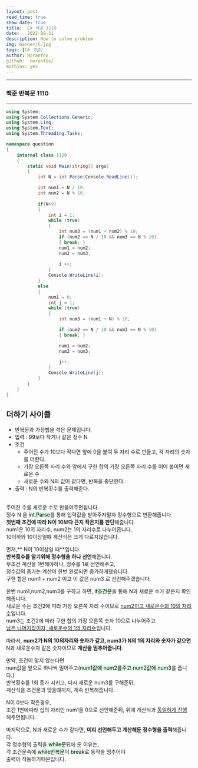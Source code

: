 ```yaml
---
layout: post
read_time: true
show_date: true
title:  C# 백준 1110
date:   2022-08-31
description: How to solve problem
img: banner/C.jpg
tags: [C# 백준]
author: Noranfox
github:  noranfox/
mathjax: yes
---
```


---
### 백준 반복문 1110
---

```c#
using System;
using System.Collections.Generic;
using System.Linq;
using System.Text;
using System.Threading.Tasks;

namespace question
{
    internal class 1110
    {
        static void Main(string[] args)
        {
            int N = int.Parse(Console.ReadLine());

            int num1 = N / 10;
            int num2 = N % 10;
          
            if(N>9)
            {
                int i = 1;
                while (true)
                {
                    int num3 = (num1 + num2) % 10;
                    if (num2 == N / 10 && num3 == N % 10)
                    { break; }
                    num1 = num2;
                    num2 = num3;
                    
                    i ++;
                }
                Console.WriteLine(i);
            }
            else
            {
                num1 = 0;
                int j = 1;
                while (true)
                {
                    int num3 = (num1 + N) % 10;

                    if (num2 == N / 10 && num3 == N % 10)
                    { break; }

                    num1 = num2;
                    num2 = num3;

                    j++;
                }
                Console.WriteLine(j);
            }
        }
    }
}
```

## 더하기 사이클
  - 반복문과 가정법을 섞은 문제입니다.
  - 입력 : 99보다 작거나 같은 정수 N
  - 조건 
      - 주어진 수가 10보다 작다면 앞에 0을 붙여 두 자리 수로 만들고, 각 자리의 숫자를 더한다.
      - 가장 오른쪽 자리 수와 앞에서 구한 합의 가장 오른쪽 자리 수를 이어 붙이면 새로운 수<BR>
      - 새로운 수와 N의 값이 같다면, 반복을 중단한다.<br>
  - 출력 : N의 반복횟수를 출력해준다.<br><br>

주어진 수를 새로운 수로 만들어주면됩니다.<br>
정수 N 을 <mark style='background-color: #dcffe4'>int.Parse</mark>를 통해 입력값을 받아주자말자 정수형으로 변환해줍니다<br>
**첫번째 조건에 따라 N이 10보다 큰지 작은지를 판단**해줍니다.<br>
num1은 10의 자리수, num2는 1의 자리수로 나누어줍니다.<br>
10이하와 10이상일떄 계산식은 크게 다르지않습니다.<br>

먼저,** N이 10이상일 때**입니다.<br>
**반복횟수를 알기위해 정수형을 하나 선언**해줍니다.<br>
무조건 계산을 1번해야하니, 정수를 1로 선언해주고,<br> 정수값의 증가는 계산이 한번 완료되면 증가하게했습니다.<br>
구한 합은 num1 + num2 이고 이 값은 num3 로 선언해주겠습니다.<br>

한번 num1,num2,num3를 구하고 하면, <mark style='background-color: #dcffe4'>if조건문</mark>을 통해 N과 새로운 수가 같은지 확인해줍니다.<br>
새로운 수는 조건2에 따라 가장 오른쪽 자리 수이므로 <u>num2이고 새로운수의 10의 자리수</u>입니다. <br>
num3는 조건2에 따라 구한 합의 가장 오른쪽 숫자 10으로 나누어주고 <br><u>남은 나머지값이자, 새로운수의 1의 자리수</u>입니다.<br>

따라서, **num2가 N의 10의자리와 숫자가 같고, num3가 N의 1의 자리와 숫자가 같으면**<br>
N과 새로운수자 같은 숫자이므로 **계산을 멈추어줍니다**.<br>

만약, 조건이 맞지 않는다면<br>
num값을 앞으로 하나씩 밀어주고(<mark style='background-color: #dcffe4'>num1값에 num2를주고 num2값에 num3</mark>를 줍니다.)<br>
반복횟수를 1회 증가 시키고, 다시 새로운 num3를 구해준뒤,<br>
계산식을 조건문과 맞을떄까지, 계속 반복해줍니다.<br>

N이 0보다 작은경우,<br>
조건 1번에따라 십의 자리인 num1을 0으로 선언해준뒤, 위에 계산식과 <u>동일하게 진행</u>해주면됩니다.<br>

마지막으로, N과 새로운 수가 같다면, **미리 선언해두고 계산해둔 정수형을 출력**해줍니다.<br>
각 정수형의 출력을 <mark style='background-color: #dcffe4'>while문</mark>뒤에 둔 이유는,<br> 각 조건문속에 <mark style='background-color: #dcffe4'>while반복문</mark>이 <mark style='background-color: #dcffe4'>break</mark>로 동작을 멈추어야<br>
출력이 작동하기때문입니다.



